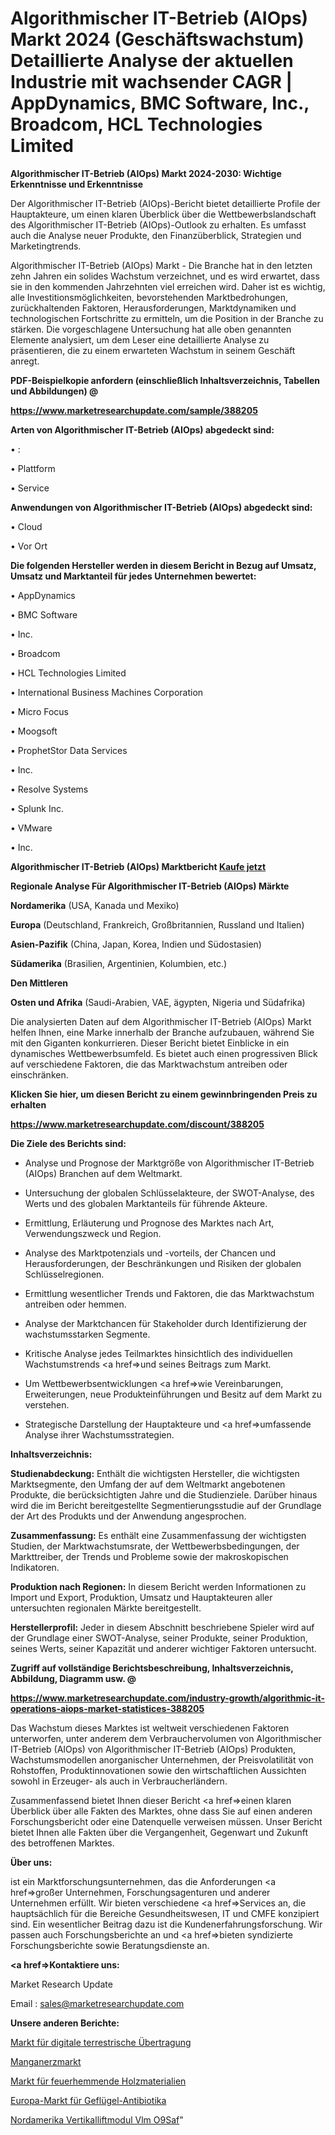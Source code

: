 # Algorithmischer IT-Betrieb (AIOps) Markt 2024 (Geschäftswachstum) Detaillierte Analyse der aktuellen Industrie mit wachsender CAGR | AppDynamics, BMC Software, Inc., Broadcom, HCL Technologies Limited

<strong>Algorithmischer IT-Betrieb (AIOps) Markt 2024-2030: Wichtige Erkenntnisse und Erkenntnisse</strong>

Der Algorithmischer IT-Betrieb (AIOps)-Bericht bietet detaillierte Profile der Hauptakteure, um einen klaren Überblick über die Wettbewerbslandschaft des Algorithmischer IT-Betrieb (AIOps)-Outlook zu erhalten. Es umfasst auch die Analyse neuer Produkte, den Finanzüberblick, Strategien und Marketingtrends.

Algorithmischer IT-Betrieb (AIOps) Markt - Die Branche hat in den letzten zehn Jahren ein solides Wachstum verzeichnet, und es wird erwartet, dass sie in den kommenden Jahrzehnten viel erreichen wird. Daher ist es wichtig, alle Investitionsmöglichkeiten, bevorstehenden Marktbedrohungen, zurückhaltenden Faktoren, Herausforderungen, Marktdynamiken und technologischen Fortschritte zu ermitteln, um die Position in der Branche zu stärken. Die vorgeschlagene Untersuchung hat alle oben genannten Elemente analysiert, um dem Leser eine detaillierte Analyse zu präsentieren, die zu einem erwarteten Wachstum in seinem Geschäft anregt.



<strong><b>PDF-Beispielkopie anfordern (einschließlich Inhaltsverzeichnis, Tabellen und Abbildungen) @ </b></strong>

<strong><a href=https://www.marketresearchupdate.com/sample/388205>

<strong>https://www.marketresearchupdate.com/sample/388205</u></a></strong></strong>



<strong>Arten von Algorithmischer IT-Betrieb (AIOps) abgedeckt sind:</strong>

• :

• Plattform

• Service



<strong>Anwendungen von Algorithmischer IT-Betrieb (AIOps) abgedeckt sind:</strong>

• Cloud

• Vor Ort



<strong>Die folgenden Hersteller werden in diesem Bericht in Bezug auf Umsatz, Umsatz und Marktanteil für jedes Unternehmen bewertet:</strong>

• AppDynamics

• BMC Software

• Inc.

• Broadcom

• HCL Technologies Limited

• International Business Machines Corporation

• Micro Focus

• Moogsoft

• ProphetStor Data Services

• Inc.

• Resolve Systems

• Splunk Inc.

• VMware

• Inc.



<strong>Algorithmischer IT-Betrieb (AIOps) Marktbericht <a href=https://www.marketresearchupdate.com/buynow/388205>Kaufe jetzt</a></strong>



<strong>Regionale Analyse Für Algorithmischer IT-Betrieb (AIOps) Märkte</strong>



<strong>Nordamerika</strong> (USA, Kanada und Mexiko)



<strong>Europa</strong> (Deutschland, Frankreich, Großbritannien, Russland und Italien)



<strong>Asien-Pazifik</strong> (China, Japan, Korea, Indien und Südostasien)



<strong>Südamerika</strong> (Brasilien, Argentinien, Kolumbien, etc.)



<strong>Den Mittleren</strong> 

<strong>Osten und Afrika</strong> (Saudi-Arabien, VAE, ägypten, Nigeria und Südafrika)

Die analysierten Daten auf dem Algorithmischer IT-Betrieb (AIOps) Markt helfen Ihnen, eine Marke innerhalb der Branche aufzubauen, während Sie mit den Giganten konkurrieren. Dieser Bericht bietet Einblicke in ein dynamisches Wettbewerbsumfeld. Es bietet auch einen progressiven Blick auf verschiedene Faktoren, die das Marktwachstum antreiben oder einschränken.



<strong>Klicken Sie hier, um diesen Bericht zu einem gewinnbringenden Preis zu erhalten
</strong>

<strong><a href=https://www.marketresearchupdate.com/discount/388205>https://www.marketresearchupdate.com/discount/388205</b></u></strong></a>



<strong>Die Ziele des Berichts sind:</strong>

- Analyse und Prognose der Marktgröße von Algorithmischer IT-Betrieb (AIOps) Branchen auf dem Weltmarkt.

- Untersuchung der globalen Schlüsselakteure, der SWOT-Analyse, des Werts und des globalen Marktanteils für führende Akteure.

- Ermittlung, Erläuterung und Prognose des Marktes nach Art, Verwendungszweck und Region.

- Analyse des Marktpotenzials und -vorteils, der Chancen und Herausforderungen, der Beschränkungen und Risiken der globalen Schlüsselregionen.

- Ermittlung wesentlicher Trends und Faktoren, die das Marktwachstum antreiben oder hemmen.

- Analyse der Marktchancen für Stakeholder durch Identifizierung der wachstumsstarken Segmente.

- Kritische Analyse jedes Teilmarktes hinsichtlich des individuellen Wachstumstrends <a href=>und</a> seines Beitrags zum Markt.

- Um Wettbewerbsentwicklungen <a href=>wie</a> Vereinbarungen, Erweiterungen, neue Produkteinführungen und Besitz auf dem Markt zu verstehen.

- Strategische Darstellung der Hauptakteure und <a href=>umfas</a>sende Analyse ihrer Wachstumsstrategien.



<strong>Inhaltsverzeichnis:</strong>



<strong>Studienabdeckung:</strong> Enthält die wichtigsten Hersteller, die wichtigsten Marktsegmente, den Umfang der auf dem Weltmarkt angebotenen Produkte, die berücksichtigten Jahre und die Studienziele. Darüber hinaus wird die im Bericht bereitgestellte Segmentierungsstudie auf der Grundlage der Art des Produkts und der Anwendung angesprochen.



<strong>Zusammenfassung:</strong> Es enthält eine Zusammenfassung der wichtigsten Studien, der Marktwachstumsrate, der Wettbewerbsbedingungen, der Markttreiber, der Trends und Probleme sowie der makroskopischen Indikatoren.



<strong>Produktion nach Regionen:</strong> In diesem Bericht werden Informationen zu Import und Export, Produktion, Umsatz und Hauptakteuren aller untersuchten regionalen Märkte bereitgestellt.



<strong>Herstellerprofil:</strong> Jeder in diesem Abschnitt beschriebene Spieler wird auf der Grundlage einer SWOT-Analyse, seiner Produkte, seiner Produktion, seines Werts, seiner Kapazität und anderer wichtiger Faktoren untersucht.



<strong><b>Zugriff auf vollständige Berichtsbeschreibung, Inhaltsverzeichnis, Abbildung, Diagramm usw. @ </b></strong>

<strong><a href=https://www.marketresearchupdate.com/industry-growth/algorithmic-it-operations-aiops-market-statistices-388205>https://www.marketresearchupdate.com/industry-growth/algorithmic-it-operations-aiops-market-statistices-388205</a></strong>

Das Wachstum dieses Marktes ist weltweit verschiedenen Faktoren unterworfen, unter anderem dem Verbrauchervolumen von Algorithmischer IT-Betrieb (AIOps) von Algorithmischer IT-Betrieb (AIOps) Produkten, Wachstumsmodellen anorganischer Unternehmen, der Preisvolatilität von Rohstoffen, Produktinnovationen sowie den wirtschaftlichen Aussichten sowohl in Erzeuger- als auch in Verbraucherländern.

Zusammenfassend bietet Ihnen dieser Bericht <a href=>einen</a> klaren Überblick über alle Fakten des Marktes, ohne dass Sie auf einen anderen Forschungsbericht oder eine Datenquelle verweisen müssen. Unser Bericht bietet Ihnen alle Fakten über die Vergangenheit, Gegenwart und Zukunft des betroffenen Marktes.



<strong>Über uns:</strong>

 ist ein Marktforschungsunternehmen, das die Anforderungen <a href=>großer</a> Unternehmen, Forschungsagenturen und anderer Unternehmen erfüllt. Wir bieten verschiedene <a href=>Services</a> an, die hauptsächlich für die Bereiche Gesundheitswesen, IT und CMFE konzipiert sind. Ein wesentlicher Beitrag dazu ist die Kundenerfahrungsforschung. Wir passen auch Forschungsberichte an und <a href=>bieten</a> syndizierte Forschungsberichte sowie Beratungsdienste an.



<strong><a href=>Kontaktiere uns:</a></strong>

Market Research Update

Email : sales@marketresearchupdate.com



<strong>Unsere anderen Berichte:</strong>

<a href=https://www.linkedin.com/pulse/digital-terrestrial-transmission-market-size-region-outlook>Markt für digitale terrestrische Übertragung</a>

<a href=https://www.linkedin.com/pulse/manganese-ore-market-sizing-up-anticipating-trends-consumption>Manganerzmarkt</a>

<a href=https://www.linkedin.com/pulse/fire-retardant-wooden-material-market-size-industry>Markt für feuerhemmende Holzmaterialien</a>

<a href=https://www.linkedin.com/pulse/europe-poultry-antibiotic-market-challenges>Europa-Markt für Geflügel-Antibiotika</a>

<a href=https://www.linkedin.com/pulse/north-america-vertical-lift-module-vlm-o9saf/>Nordamerika Vertikalliftmodul Vlm O9Saf</a>"
